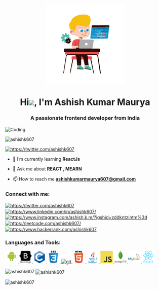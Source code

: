 <div align="center">
<img src="https://github.com/ashishk607/ashishk607/blob/main/boy-coding-with-laptop.png" height="250px" width="250px"/>
</div>
<h1 align="center">Hi<img src="https://raw.githubusercontent.com/MartinHeinz/MartinHeinz/master/wave.gif" width="30px">, I'm Ashish Kumar Maurya</h1>
<h3 align="center">A passionate frontend developer from India</h3>
<img align="center" alt="Coding" width="400" src="https://cdn.dribbble.com/users/926537/screenshots/4502924/python-2.gif">

<p align="left"> <img src="https://komarev.com/ghpvc/?username=ashishk607&label=Profile%20views&color=0e75b6&style=flat" alt="ashishk607" /> </p>

<p align="left"> <a href="https://twitter.com/https://twitter.com/ashishk607" target="blank"><img src="https://img.shields.io/twitter/follow/https://twitter.com/ashishk607?logo=twitter&style=for-the-badge" alt="https://twitter.com/ashishk607" /></a> </p>

- 🌱 I’m currently learning **ReactJs**

- 💬 Ask me about **REACT , MEARN**

- 📫 How to reach me **ashishkumarmaurya607@gmail.com**

<h3 align="left">Connect with me:</h3>
<p align="left">
<a href="https://twitter.com/https://twitter.com/ashishk607" target="blank"><img align="center" src="https://raw.githubusercontent.com/rahuldkjain/github-profile-readme-generator/master/src/images/icons/Social/twitter.svg" alt="https://twitter.com/ashishk607" height="30" width="40" /></a>
<a href="https://linkedin.com/in/https://www.linkedin.com/in/ashishk607/" target="blank"><img align="center" src="https://raw.githubusercontent.com/rahuldkjain/github-profile-readme-generator/master/src/images/icons/Social/linked-in-alt.svg" alt="https://www.linkedin.com/in/ashishk607/" height="30" width="40" /></a>
<a href="https://instagram.com/https://www.instagram.com/ashish.k.m/?igshid=zddkntzintm%3d" target="blank"><img align="center" src="https://raw.githubusercontent.com/rahuldkjain/github-profile-readme-generator/master/src/images/icons/Social/instagram.svg" alt="https://www.instagram.com/ashish.k.m/?igshid=zddkntzintm%3d" height="30" width="40" /></a>
<a href="https://www.leetcode.com/https://leetcode.com/ashishk607/" target="blank"><img align="center" src="https://raw.githubusercontent.com/rahuldkjain/github-profile-readme-generator/master/src/images/icons/Social/leet-code.svg" alt="https://leetcode.com/ashishk607/" height="30" width="40" /></a>
<a href="https://www.hackerearth.com/https://www.hackerrank.com/ashishk607" target="blank"><img align="center" src="https://raw.githubusercontent.com/rahuldkjain/github-profile-readme-generator/master/src/images/icons/Social/hackerearth.svg" alt="https://www.hackerrank.com/ashishk607" height="30" width="40" /></a>
</p>

<h3 align="left">Languages and Tools:</h3>
<p align="left"> <a href="https://developer.android.com" target="_blank" rel="noreferrer"> <img src="https://raw.githubusercontent.com/devicons/devicon/master/icons/android/android-original-wordmark.svg" alt="android" width="40" height="40"/> </a> <a href="https://getbootstrap.com" target="_blank" rel="noreferrer"> <img src="https://raw.githubusercontent.com/devicons/devicon/master/icons/bootstrap/bootstrap-plain-wordmark.svg" alt="bootstrap" width="40" height="40"/> </a> <a href="https://www.cprogramming.com/" target="_blank" rel="noreferrer"> <img src="https://raw.githubusercontent.com/devicons/devicon/master/icons/c/c-original.svg" alt="c" width="40" height="40"/> </a> <a href="https://www.w3schools.com/css/" target="_blank" rel="noreferrer"> <img src="https://raw.githubusercontent.com/devicons/devicon/master/icons/css3/css3-original-wordmark.svg" alt="css3" width="40" height="40"/> </a> <a href="https://git-scm.com/" target="_blank" rel="noreferrer"> <img src="https://www.vectorlogo.zone/logos/git-scm/git-scm-icon.svg" alt="git" width="40" height="40"/> </a> <a href="https://www.w3.org/html/" target="_blank" rel="noreferrer"> <img src="https://raw.githubusercontent.com/devicons/devicon/master/icons/html5/html5-original-wordmark.svg" alt="html5" width="40" height="40"/> </a> <a href="https://www.java.com" target="_blank" rel="noreferrer"> <img src="https://raw.githubusercontent.com/devicons/devicon/master/icons/java/java-original.svg" alt="java" width="40" height="40"/> </a> <a href="https://developer.mozilla.org/en-US/docs/Web/JavaScript" target="_blank" rel="noreferrer"> <img src="https://raw.githubusercontent.com/devicons/devicon/master/icons/javascript/javascript-original.svg" alt="javascript" width="40" height="40"/> </a> <a href="https://www.mongodb.com/" target="_blank" rel="noreferrer"> <img src="https://raw.githubusercontent.com/devicons/devicon/master/icons/mongodb/mongodb-original-wordmark.svg" alt="mongodb" width="40" height="40"/> </a> <a href="https://www.mysql.com/" target="_blank" rel="noreferrer"> <img src="https://raw.githubusercontent.com/devicons/devicon/master/icons/mysql/mysql-original-wordmark.svg" alt="mysql" width="40" height="40"/> </a> <a href="https://reactjs.org/" target="_blank" rel="noreferrer"> <img src="https://raw.githubusercontent.com/devicons/devicon/master/icons/react/react-original-wordmark.svg" alt="react" width="40" height="40"/> </a> </p>

<p><img align="left" src="https://github-readme-stats.vercel.app/api/top-langs?username=ashishk607&show_icons=true&locale=en&layout=compact" alt="ashishk607" /></p>

<p>&nbsp;<img align="center" src="https://github-readme-stats.vercel.app/api?username=ashishk607&show_icons=true&locale=en" alt="ashishk607" /></p>

<p><img align="center" src="https://github-readme-streak-stats.herokuapp.com/?user=ashishk607&" alt="ashishk607" /></p>
